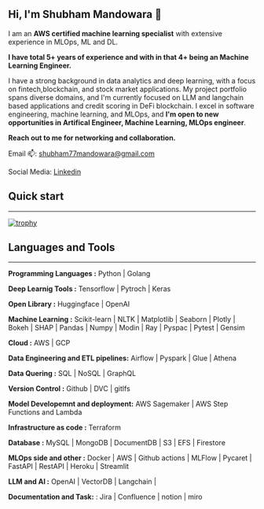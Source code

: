 ## Hi, I'm Shubham Mandowara 👋

I am an **AWS certified machine learning specialist** with extensive experience in MLOps, ML and DL.

**I have total 5+ years of experience and with in that 4+ being an Machine Learning Engineer.**

I have a strong background in data analytics and deep learning, with a focus on fintech,blockchain, and stock market applications. My project portfolio spans diverse domains, and I'm currently focused on LLM and langchain based applications and credit scoring in DeFi blockchain. I excel in software engineering, machine learning, and MLOps, and **I'm open to new opportunities in Artifical Engineer, Machine Learning, MLOps engineer**. 

**Reach out to me for networking and collaboration.**

Email 📫: shubham77mandowara@gmail.com

Social Media: [Linkedin](https://www.linkedin.com/in/shubhammandowara/)

## Quick start
------------
[![trophy](https://github-profile-trophy.vercel.app/?username=shubhammandowara)](https://github.com/ryo-ma/github-profile-trophy)


## Languages and Tools
------------
 **Programming Languages :**  Python | Golang
 
 **Deep Learnig Tools    :**  Tensorflow | Pytroch | Keras 
 
 **Open Library          :**  Huggingface | OpenAI
 
 **Machine Learning      :**  Scikit-learn | NLTK | Matplotlib | Seaborn | Plotly | Bokeh | SHAP | Pandas | Numpy | Modin | Ray | Pyspac | Pytest | Gensim
 
 **Cloud                 :**  AWS | GCP
 
 **Data Engineering and ETL pipelines:** Airflow | Pyspark  | Glue | Athena
 
 **Data Quering          :** SQL | NoSQL | GraphQL
 
 **Version Control       :** Github | DVC | gitlfs
 
 **Model Developemnt and deployment:** AWS Sagemaker | AWS Step Functions and Lambda

 **Infrastructure as code       :** Terraform
 
 **Database       :**  MySQL | MongoDB | DocumentDB | S3 | EFS | Firestore

 **MLOps side and other     :** Docker | AWS | Github actions | MLFlow | Pycaret | FastAPI | RestAPI | Heroku | Streamlit

 **LLM and AI     :** OpenAI | VectorDB | Langchain |  

 **Documentation and Task:** : Jira | Confluence | notion | miro 




 



<!--
**ShubhamMandowara/shubhammandowara** is a ✨ _special_ ✨ repository because its `README.md` (this file) appears on your GitHub profile.

Here are some ideas to get you started:

- 🔭 I’m currently working on ...
- 🌱 I’m currently learning ...
- 👯 I’m looking to collaborate on ...
- 🤔 I’m looking for help with ...
- 💬 Ask me about ...
- 📫 How to reach me: ...
- 😄 Pronouns: ...
- ⚡ Fun fact: ...
-->
